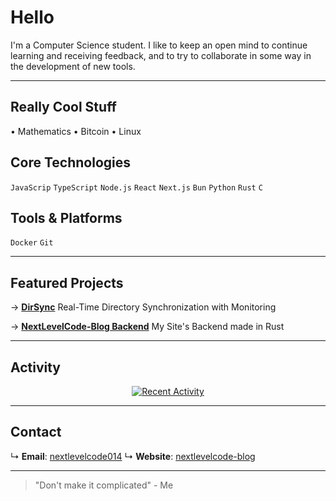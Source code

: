 # Hello

I'm a Computer Science student. I like to keep an open mind to continue learning and receiving feedback, and to try to collaborate in some way in the development of new tools.

---

## Really Cool Stuff
• Mathematics
• Bitcoin
• Linux

## Core Technologies
`JavaScrip` `TypeScript` `Node.js` `React` `Next.js` `Bun` `Python` `Rust` `C`

## Tools & Platforms
`Docker` `Git`

---

## Featured Projects
→ **[DirSync](https://github.com/nextlevelcode014/dir_sync)**
Real-Time Directory Synchronization with Monitoring

→ **[NextLevelCode-Blog Backend](https://github.com/nextlevelcode014/backend-nextlevelcodeblog)**
My Site's Backend made in Rust

<!-- → **[Library/Tool](https://github.com/username/repo)**
What problem it solves -->

---

## Activity
<div align="center">

[![Recent Activity](https://github-readme-stats.vercel.app/api?username=nextlevelcode014&show_icons=true&count_private=true&hide_title=true&hide=contribs&theme=transparent)](https://github.com/username)

</div>

---

## Contact
↳ **Email**: [nextlevelcode014](nextlevelcode014@gmail.com)
↳ **Website**: [nextlevelcode-blog](https://nextlevelcode-blog.vercel.app)
<!-- ↳ **Professional**: [LinkedIn](https://linkedin.com/in/yourprofile) -->

---

> "Don't make it complicated" - Me